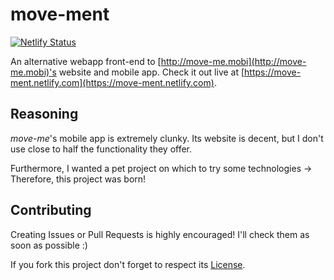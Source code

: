 # move-ment

[![Netlify Status](https://api.netlify.com/api/v1/badges/d8b63afe-6e19-4938-a765-e674831fb029/deploy-status)](https://app.netlify.com/sites/move-ment/deploys)

An alternative webapp front-end to [http://move-me.mobi](http://move-me.mobi)'s website and mobile app. Check it out live at [https://move-ment.netlify.com](https://move-ment.netlify.com).

## Reasoning

*move-me*'s mobile app is extremely clunky. Its website is decent, but I don't use close to half the functionality they offer.

Furthermore, I wanted a pet project on which to try some technologies -> Therefore, this project was born!

## Contributing

Creating Issues or Pull Requests is highly encouraged! I'll check them as soon as possible :)

If you fork this project don't forget to respect its [License](https://choosealicense.com/licenses/gpl-3.0/).